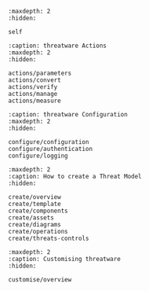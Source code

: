 ```{toctree}
:maxdepth: 2
:hidden:

self
```

```{toctree}
:caption: threatware Actions
:maxdepth: 2
:hidden:

actions/parameters
actions/convert
actions/verify
actions/manage
actions/measure
```

```{toctree}
:caption: threatware Configuration
:maxdepth: 2
:hidden:

configure/configuration
configure/authentication
configure/logging

```

```{toctree}
:maxdepth: 2
:caption: How to create a Threat Model
:hidden:

create/overview
create/template
create/components
create/assets
create/diagrams
create/operations
create/threats-controls
```

```{toctree}
:maxdepth: 2
:caption: Customising threatware
:hidden:

customise/overview
```

```{include} threatware.md
```
